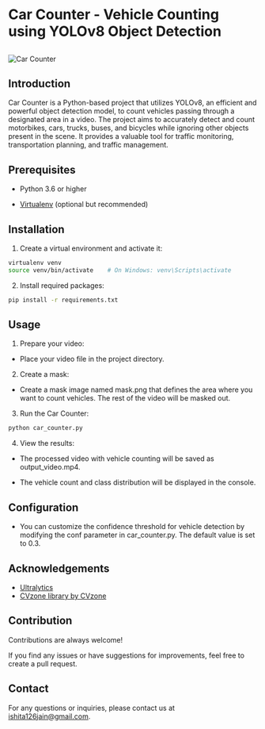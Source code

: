 
# Car Counter - Vehicle Counting using YOLOv8 Object Detection




## 

![Car Counter](https://drive.google.com/file/d/1s9XFb32b7FdT_10hGuMj47eKoL_uc2XX/view?usp=sharing)


## Introduction

Car Counter is a Python-based project that utilizes YOLOv8, an efficient and powerful object detection model, to count vehicles passing through a designated area in a video. The project aims to accurately detect and count motorbikes, cars, trucks, buses, and bicycles while ignoring other objects present in the scene. It provides a valuable tool for traffic monitoring, transportation planning, and traffic management.
## Prerequisites

- Python 3.6 or higher

- [Virtualenv](https://virtualenv.pypa.io/en/latest/) (optional but recommended)

## Installation

1. Create a virtual environment and activate it:

```bash
virtualenv venv
source venv/bin/activate    # On Windows: venv\Scripts\activate
```
2. Install required packages:
```bash
pip install -r requirements.txt
```
    
## Usage

1. Prepare your video:

- Place your video file in the project directory.

2. Create a mask:

- Create a mask image named mask.png that defines the area where you want to count vehicles. The rest of the video will be masked out.

3. Run the Car Counter:
```bash
python car_counter.py 
``` 

4. View the results:

- The processed video with vehicle counting will be saved as output_video.mp4.

- The vehicle count and class distribution will be displayed in the console.


## Configuration
- You can customize the confidence threshold for vehicle detection by modifying the conf parameter in car_counter.py. The default value is set to 0.3.
## Acknowledgements

 - [Ultralytics](https://github.com/ultralytics/ultralytics)
 - [CVzone library by CVzone](https://github.com/cvzone/cvzone)
 


## Contribution

Contributions are always welcome!

If you find any issues or have suggestions for improvements, feel free to create a pull request.


## Contact
For any questions or inquiries, please contact us at [ishita126jain@gmail.com](ishita126jain@gmail.com).
